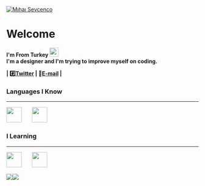 [![Mıhaı Şevcenco](https://i.hizliresim.com/DpZH7Z.png)](https://github.com/SVCNCO)
# Welcome 
<b> I'm From Turkey <img src="https://upload.wikimedia.org/wikipedia/commons/thumb/b/b4/Flag_of_Turkey.svg/800px-Flag_of_Turkey.svg.png" width="24"/><b/>
<br>
<b>I'm a designer and I'm trying to improve myself on coding.

<!-- links -->
| :hash:[Twitter](https://twitter.com/MihaiSevcenco) | :e-mail:<a color="#FF7F00" href="mailto:gazelname52@gmail.com">E-mail</a> |

<h3>Languages I Know</h3><hr>
<img src="https://cdn.jsdelivr.net/gh/devicons/devicon@latest/icons/html5/html5-plain.svg" width="40px">&nbsp;&nbsp;&nbsp;&nbsp;&nbsp;&nbsp;&nbsp;&nbsp;<img src="https://cdn.jsdelivr.net/gh/devicons/devicon@latest/icons/css3/css3-plain.svg" width="40px">&nbsp;&nbsp;&nbsp;&nbsp;&nbsp;&nbsp;&nbsp;&nbsp;

<h3>I Learning</h3><hr>
<img src="https://cdn.jsdelivr.net/gh/devicons/devicon@latest/icons/javascript/javascript-original.svg" width="40px">&nbsp;&nbsp;&nbsp;&nbsp;&nbsp;&nbsp;&nbsp;&nbsp;<img src="https://cdn.jsdelivr.net/gh/devicons/devicon@latest/icons/git/git-original.svg" width="40px">&nbsp;&nbsp;&nbsp;&nbsp;&nbsp;&nbsp;&nbsp;&nbsp;&nbsp;

[![](https://i.hizliresim.com/p7q5gI.png)](https://github.com/SVCNCO)[![](https://i.hizliresim.com/gjD0r6.png)](https://github.com/SVCNCO)



